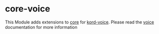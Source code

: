 # core-voice

This Module adds extensions to [core](../core) for [kord-voice](../voice). Please read the [voice](../voice)
documentation for more information
